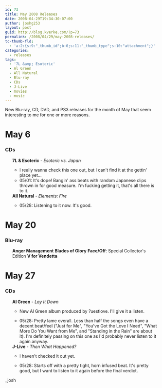 ```yaml
---
id: 73
title: May 2008 Releases
date: 2008-04-29T19:34:30-07:00
author: joshg253
layout: post
guid: http://blog.kverke.com/?p=73
permalink: /2008/04/29/may-2008-releases/
tc-thumb-fld:
  - 'a:2:{s:9:"_thumb_id";b:0;s:11:"_thumb_type";s:10:"attachment";}'
categories:
  - releases
tags:
  - '7L &amp; Esoteric'
  - Al Green
  - All Natural
  - Blu-ray
  - CDs
  - J-Live
  - movies
  - music
---
```

New Blu-ray, CD, DVD, and PS3 releases for the month of May that seem interesting to me for one or more reasons.

<h1>May 6</h1>

<h3>CDs</h3>

<ul>
<strong>7L &amp; Esoteric</strong> - <em>Esoteric vs. Japan</em>
<ul><li>I really wanna check this one out, but I can't find it at the gettin' place yet...</li>
    <li>05/01: It's dope! Bangin' ass beats with random Japanese clips thrown in for good measure. I'm fucking getting it, that's all there is to it.</li></ul>
<strong>All Natural</strong> - <em>Elements: Fire</em>
<ul><li>05/28: Listening to it now. It's good.</li></ul></ul>

<h1>May 20</h1>

<h3>Blu-ray</h3>

<ul>
<strong>Anger Management</strong>
<strong>Blades of Glory</strong>
<strong>Face/Off</strong>: Special Collector's Edition
<strong>V for Vendetta</strong>
</ul>

<h1>May 27</h1>

<h3>CDs</h3>

<ul>
<strong>Al Green</strong> - <em>Lay It Down</em>
<ul><li>New Al Green album produced by ?uestlove. I'll give it a listen.</li></ul>
<ul><li>05/28: Pretty lame overall. Less than half the songs even have a decent beat/feel ("Just for Me", "You've Got the Love I Need", "What More Do You Want from Me", and "Standing in the Rain" are about it). I'm definitely passing on this one as I'd probably never listen to it again anyway.</li></ul>
<strong>J-Live</strong> - <em>Then What Happened?</em>
<ul><li>I haven't checked it out yet.</li></ul>
<ul><li>05/28: Starts off with a pretty tight, horn infused beat. It's pretty good, but I want to listen to it again before the final verdict.</li></ul>
</ul>

_josh